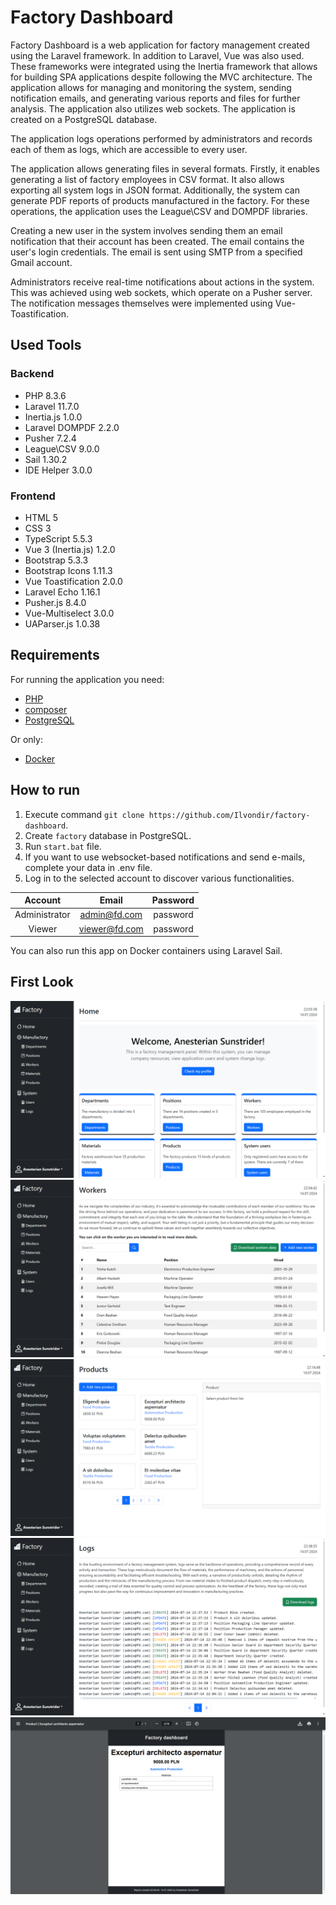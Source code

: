 # Factory Dashboard

Factory Dashboard is a web application for factory management created using the Laravel framework. In addition to Laravel, Vue was also used. These frameworks were integrated using the Inertia framework that allows for building SPA applications despite following the MVC architecture. The application allows for managing and monitoring the system, sending notification emails, and generating various reports and files for further analysis. The application also utilizes web sockets. The application is created on a PostgreSQL database.

The application logs operations performed by administrators and records each of them as logs, which are accessible to every user.

The application allows generating files in several formats. Firstly, it enables generating a list of factory employees in CSV format. It also allows exporting all system logs in JSON format. Additionally, the system can generate PDF reports of products manufactured in the factory. For these operations, the application uses the League\CSV and DOMPDF libraries.

Creating a new user in the system involves sending them an email notification that their account has been created. The email contains the user's login credentials. The email is sent using SMTP from a specified Gmail account.

Administrators receive real-time notifications about actions in the system. This was achieved using web sockets, which operate on a Pusher server. The notification messages themselves were implemented using Vue-Toastification.

## Used Tools

### Backend
- PHP 8.3.6
- Laravel 11.7.0
- Inertia.js 1.0.0
- Laravel DOMPDF 2.2.0
- Pusher 7.2.4
- League\CSV 9.0.0
- Sail 1.30.2
- IDE Helper 3.0.0

### Frontend
- HTML 5
- CSS 3
- TypeScript 5.5.3
- Vue 3 (Inertia.js) 1.2.0
- Bootstrap 5.3.3
- Bootstrap Icons 1.11.3
- Vue Toastification 2.0.0
- Laravel Echo 1.16.1
- Pusher.js 8.4.0
- Vue-Multiselect 3.0.0
- UAParser.js 1.0.38

## Requirements

For running the application you need:

- [PHP](https://www.php.net/manual/en/install.windows.php)
- [composer](https://getcomposer.org)
- [PostgreSQL](https://www.postgresql.org.pl)

Or only:

- [Docker](https://www.docker.com)

## How to run
1. Execute command `git clone https://github.com/Ilvondir/factory-dashboard`.
2. Create `factory` database in PostgreSQL.
3. Run `start.bat` file.
4. If you want to use websocket-based notifications and send e-mails, complete your data in .env file.
5. Log in to the selected account to discover various functionalities.

| Account         | Email	              |   Password  |
|:---------------:|:---------------------:|:-----------:|
| Administrator   | admin@fd.com          |  password   | 
| Viewer 	      | viewer@fd.com         |  password   |

You can also run this app on Docker containers using Laravel Sail.


## First Look
![firstlook1](public/firstlook/firstlook1.png?raw=true)
![firstlook2](public/firstlook/firstlook2.png?raw=true)
![firstlook3](public/firstlook/firstlook3.png?raw=true)
![firstlook5](public/firstlook/firstlook5.png?raw=true)
![firstlook4](public/firstlook/firstlook4.png?raw=true)
